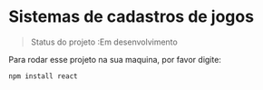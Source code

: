 <h1> Sistemas de cadastros de jogos</h1>

> Status do projeto :Em desenvolvimento

Para rodar esse projeto na sua maquina, por favor digite:

```
npm install react

```

